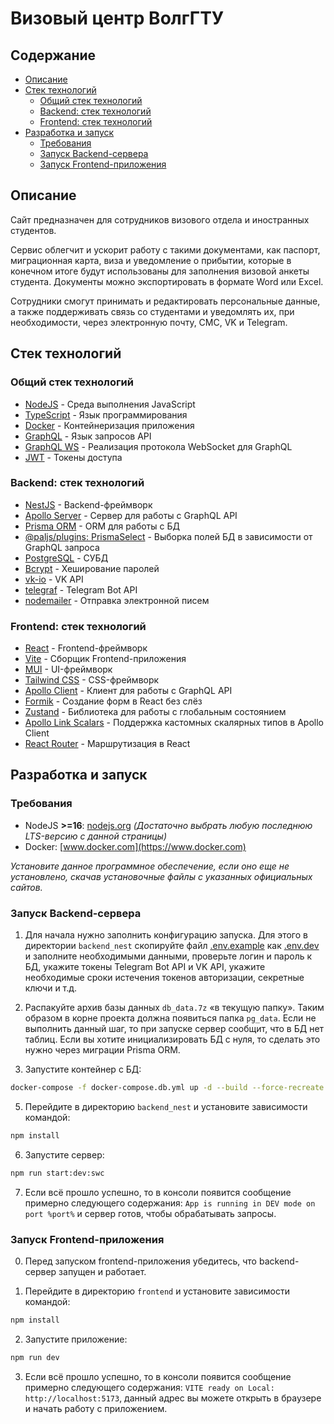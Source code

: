 # Визовый центр ВолгГТУ

## Содержание

- [Описание](#Описание)
- [Стек технологий](#Стек-технологий)
  - [Общий стек технологий](#Общий-стек-технологий)
  - [Backend: стек технологий](#Backend-стек-технологий)
  - [Frontend: стек технологий](#Frontend-стек-технологий)
- [Разработка и запуск](#Разработка-и-запуск)
  - [Требования](#Требования)
  - [Запуск Backend-сервера](#Запуск-Backend-сервера)
  - [Запуск Frontend-приложения](#Запуск-Frontend-приложения)

## Описание

Сайт предназначен для сотрудников визового отдела и иностранных студентов.

Сервис облегчит и ускорит работу с такими документами, как паспорт, миграционная карта, виза и уведомление о прибытии, которые в конечном итоге будут использованы для заполнения визовой анкеты студента. Документы можно экспортировать в формате Word или Excel.

Сотрудники смогут принимать и редактировать персональные данные, а также поддерживать связь со студентами и уведомлять их, при необходимости, через электронную почту, СМС, VK и Telegram.

## Стек технологий

### Общий стек технологий

- [NodeJS](https://nodejs.org) - Среда выполнения JavaScript
- [TypeScript](https://www.typescriptlang.org) - Язык программирования
- [Docker](https://www.docker.com) - Контейнеризация приложения
- [GraphQL](https://graphql.org) - Язык запросов API
- [GraphQL WS](https://the-guild.dev/graphql/ws) - Реализация протокола WebSocket для GraphQL
- [JWT](https://jwt.io) - Токены доступа

### Backend: стек технологий
  
- [NestJS](https://nestjs.com) - Backend-фреймворк
- [Apollo Server](https://www.apollographql.com) - Сервер для работы с GraphQL API
- [Prisma ORM](https://www.prisma.io) - ORM для работы с БД
- [@paljs/plugins: PrismaSelect](https://paljs.com/plugins/select) - Выборка полей БД в зависимости от GraphQL запроса
- [PostgreSQL](https://www.postgresql.org) - СУБД
- [Bcrypt](https://www.npmjs.com/package/bcrypt) - Хеширование паролей
- [vk-io](https://npm.im/vk-io) - VK API
- [telegraf](https://telegraf.js.org/) - Telegram Bot API
- [nodemailer](https://nodemailer.com) - Отправка электронной писем

### Frontend: стек технологий

- [React](https://reactjs.org) - Frontend-фреймворк
- [Vite](https://vitejs.dev) - Сборщик Frontend-приложения
- [MUI](https://mui.com) - UI-фреймворк
- [Tailwind CSS](https://tailwindcss.com) - CSS-фреймворк
- [Apollo Client](https://www.apollographql.com) - Клиент для работы с GraphQL API
- [Formik](https://formik.org) - Создание форм в React без слёз
- [Zustand](https://zustand-demo.pmnd.rs) - Библиотека для работы с глобальным состоянием
- [Apollo Link Scalars](https://github.com/eturino/apollo-link-scalars) - Поддержка кастомных скалярных типов в Apollo Client
- [React Router](https://reactrouter.com) - Маршрутизация в React

## Разработка и запуск

### Требования

- NodeJS **>=16**: [nodejs.org](https://nodejs.org) _(Достаточно выбрать любую последнюю LTS-версию с данной страницы)_
- Docker: [www.docker.com](https://www.docker.com)

_Установите данное программное обеспечение, если оно еще не установлено, скачав установочные файлы с указанных официальных сайтов._

### Запуск Backend-сервера

1. Для начала нужно заполнить конфигурацию запуска. Для этого в директории `backend_nest` скопируйте файл [.env.example](backend_nest%2F.env.example) как [.env.dev](./backend_nest%2F.env.dev) и заполните необходимыми данными, проверьте логин и пароль к БД, укажите токены Telegram Bot API и VK API, укажите необходимые сроки истечения токенов авторизации, секретные ключи и т.д.

2. Распакуйте архив базы данных `db_data.7z` «в текущую папку». Таким образом в корне проекта должна появиться папка `pg_data`. Если не выполнить данный шаг, то при запуске сервер сообщит, что в БД нет таблиц. Если вы хотите инициализировать БД с нуля, то сделать это нужно через миграции Prisma ORM.
 
4. Запустите контейнер с БД:
```bash
docker-compose -f docker-compose.db.yml up -d --build --force-recreate
```
 
5. Перейдите в директорию `backend_nest` и установите зависимости командой:
```bash
npm install
```
 
6. Запустите сервер:
```bash
npm run start:dev:swc
```
 
7. Если всё прошло успешно, то в консоли появится сообщение примерно следующего содержания: `App is running in DEV mode on port %port%` и сервер готов, чтобы обрабатывать запросы.

### Запуск Frontend-приложения

0. Перед запуском frontend-приложения убедитесь, что backend-сервер запущен и работает.

1. Перейдите в директорию `frontend` и установите зависимости командой:
```bash
npm install
```

2. Запустите приложение:
```bash
npm run dev
```

3. Если всё прошло успешно, то в консоли появится сообщение примерно следующего содержания: `VITE ready on Local: http://localhost:5173`, данный адрес вы можете открыть в браузере и начать работу с приложением.
